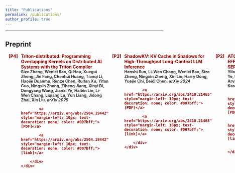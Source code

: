 ```yaml
---
title: "Publications"
permalink: /publications/
author_profile: true
---
```


<!-- See a full list on  [Google Scholar](https://scholar.google.com/citations?user=_7Q8uIYAAAAJ&hl=en)   -->
               
---

## Preprint      
               
<div style="margin-bottom: 20px;">
    <div style="color: #8B0000; font-weight: bold; margin-bottom: 5px; display: flex;">
        <div style="min-width: 40px; text-align: right; margin-right: 10px;">[P4]</div>
        <div style="flex: 1;">
            Triton-distributed: Programming Overlapping Kernels on Distributed AI Systems with the Triton Compiler<br>
            <span style="color: #333; font-size: 0.9em;">
                Size Zheng, Wenlei Bao, Qi Hou, Xuegui Zheng, Jin Fang, Chenhui Huang, Tianqi Li, Haojie Duanmu, Renze Chen, Ruifan Xu, Yifan Guo, Ningxin Zheng, Ziheng Jiang, Xinyi Di, Dongyang Wang, Jianxi Ye, Haibin Lin, Li-Wen Chang, Liqiang Lu, Yun Liang, Jidong Zhai, Xin Liu. <em>arXiv 2025</em>
            </span>
            
            <a href="https://arxiv.org/abs/2504.19442" style="margin-left: 10px; text-decoration: none; color: #007bff;">[PDF]</a>
            
            <a href="https://arxiv.org/abs/2504.19442" style="margin-left: 10px; text-decoration: none; color: #007bff;">[link]</a>
            
        </div>
    </div>
</div>

<div style="margin-bottom: 20px;">
    <div style="color: #8B0000; font-weight: bold; margin-bottom: 5px; display: flex;">
        <div style="min-width: 40px; text-align: right; margin-right: 10px;">[P3]</div>
        <div style="flex: 1;">
            ShadowKV: KV Cache in Shadows for High-Throughput Long-Context LLM Inference<br>
            <span style="color: #333; font-size: 0.9em;">
                Hanshi Sun, Li-Wen Chang, Wenlei Bao, Size Zheng, Ningxin Zheng, Xin Liu, Harry Dong, Yuejie Chi, Beidi Chen. <em>arXiv 2024</em>
            </span>
            
            <a href="https://arxiv.org/abs/2410.21465" style="margin-left: 10px; text-decoration: none; color: #007bff;">[PDF]</a>
            
            <a href="https://arxiv.org/abs/2410.21465" style="margin-left: 10px; text-decoration: none; color: #007bff;">[link]</a>
            
        </div>
    </div>
</div>

<div style="margin-bottom: 20px;">
    <div style="color: #8B0000; font-weight: bold; margin-bottom: 5px; display: flex;">
        <div style="min-width: 40px; text-align: right; margin-right: 10px;">[P2]</div>
        <div style="flex: 1;">
            ATOM: LOW-BIT QUANTIZATION FOR EFFICIENT AND ACCURATE LLM SERVING<br>
            <span style="color: #333; font-size: 0.9em;">
                Yilong Zhao, Chien-Yu Lin, Kan Zhu, Zihao Ye, Lequn Chen, Size Zheng, Luis Ceze, Arvind Krishnamurthy, Tianqi Chen, Baris Kasikci. <em>arXiv 2023</em>
            </span>
            
            <a href="https://arxiv.org/abs/2310.19102" style="margin-left: 10px; text-decoration: none; color: #007bff;">[PDF]</a>
            
            <a href="https://arxiv.org/abs/2310.19102" style="margin-left: 10px; text-decoration: none; color: #007bff;">[link]</a>
            
        </div>
    </div>
</div>

<div style="margin-bottom: 20px;">
    <div style="color: #8B0000; font-weight: bold; margin-bottom: 5px; display: flex;">
        <div style="min-width: 40px; text-align: right; margin-right: 10px;">[P1]</div>
        <div style="flex: 1;">
            HASCO: Towards Agile HArdware and Software CO-design for Tensor Computation<br>
            <span style="color: #333; font-size: 0.9em;">
                Qingcheng Xiao, Size Zheng, Bingzhe Wu, Pengcheng Xu, Xuehai Qian, Yun Liang. <em>CoRR 2021</em>
            </span>
            
            <a href="../files/ISCA21-xqc.pdf" style="margin-left: 10px; text-decoration: none; color: #007bff;">[PDF]</a>
            
            <a href="https://arxiv.org/abs/2105.01585" style="margin-left: 10px; text-decoration: none; color: #007bff;">[link]</a>
            
        </div>
    </div>
</div>


---

## Journal     
               
<div style="margin-bottom: 20px;">
    <div style="color: #8B0000; font-weight: bold; margin-bottom: 5px; display: flex;">
        <div style="min-width: 40px; text-align: right; margin-right: 10px;">[J3]</div>
        <div style="flex: 1;">
            Rubick: A Unified Infrastructure for Analyzing, Exploring, and Implementing Spatial Architectures via Dataflow Decomposition<br>
            <span style="color: #333; font-size: 0.9em;">
                Liqiang Lu, Zizhang Luo, Size Zheng, Jieming Yin, Jason Cong, Yun Liang, Jianwei Yin. <em>TCAD 2023</em>
            </span>
            
            <a href="../files/TCAD-2023.pdf" style="margin-left: 10px; text-decoration: none; color: #007bff;">[PDF]</a>
            
            <a href="https://ieeexplore.ieee.org/stamp/stamp.jsp?arnumber=10330679" style="margin-left: 10px; text-decoration: none; color: #007bff;">[link]</a>
            
        </div>
    </div>
</div>

<div style="margin-bottom: 20px;">
    <div style="color: #8B0000; font-weight: bold; margin-bottom: 5px; display: flex;">
        <div style="min-width: 40px; text-align: right; margin-right: 10px;">[J2]</div>
        <div style="flex: 1;">
            NeoFlow: A Flexible Framework for Enabling Efficient Compilation for High Performance DNN Training<br>
            <span style="color: #333; font-size: 0.9em;">
                Size Zheng, Renze Chen, Yicheng Jin, Anjiang Wei, Bingyang Wu, Xiuhong Li, Shengen Yan, Yun Liang. <em>TPDS 2021</em>
            </span>
            
            <a href="../files/NeoFlow-OpenAccess-Version.pdf" style="margin-left: 10px; text-decoration: none; color: #007bff;">[PDF]</a>
            
            <a href="https://ieeexplore.ieee.org/stamp/stamp.jsp?arnumber=9664259" style="margin-left: 10px; text-decoration: none; color: #007bff;">[link]</a>
            
        </div>
    </div>
</div>

<div style="margin-bottom: 20px;">
    <div style="color: #8B0000; font-weight: bold; margin-bottom: 5px; display: flex;">
        <div style="min-width: 40px; text-align: right; margin-right: 10px;">[J1]</div>
        <div style="flex: 1;">
            Accelerating convolutional neural networks on FPGAs (中文)<br>
            <span style="color: #333; font-size: 0.9em;">
                Liqiang Lu, Size Zheng, Qingcheng Xiao, Deming Chen, Yun Liang. <em>SCIENTIA SINICA Informationis 2019</em>
            </span>
            
            <a href="../files/N112018-00291.pdf" style="margin-left: 10px; text-decoration: none; color: #007bff;">[PDF]</a>
            
            <a href="https://ceca.pku.edu.cn/docs/20200113152559178152.pdf" style="margin-left: 10px; text-decoration: none; color: #007bff;">[link]</a>
            
        </div>
    </div>
</div>


---

## Conference     
               
<div style="margin-bottom: 20px;">
    <div style="color: #8B0000; font-weight: bold; margin-bottom: 5px; display: flex;">
        <div style="min-width: 40px; text-align: right; margin-right: 10px;">[C22]</div>
        <div style="flex: 1;">
            ShadowKV: KV Cache in Shadows for High-Throughput Long-Context LLM Inference<br>
            <span style="color: #333; font-size: 0.9em;">
                Hanshi Sun, Li-Wen Chang, Wenlei Bao, Size Zheng, Ningxin Zheng, Xin Liu, Harry Dong, Yuejie Chi, Beidi Chen. <em>ICML 2025</em>
            </span>
            
            <a href="" style="margin-left: 10px; text-decoration: none; color: #007bff;">[PDF]</a>
            
            <a href="" style="margin-left: 10px; text-decoration: none; color: #007bff;">[link]</a>
            
        </div>
    </div>
</div>

<div style="margin-bottom: 20px;">
    <div style="color: #8B0000; font-weight: bold; margin-bottom: 5px; display: flex;">
        <div style="min-width: 40px; text-align: right; margin-right: 10px;">[C21]</div>
        <div style="flex: 1;">
            MxMoE: Mixed-precision Quantization for MoE with Accuracy and Performance Co-Design<br>
            <span style="color: #333; font-size: 0.9em;">
                Haojie Duanmu, Xiuhong Li, Zhihang Yuan, Size Zheng, Jiangfei Duan, Xingcheng Zhang, Dahua Lin. <em>ICML 2025</em>
            </span>
            
            <a href="" style="margin-left: 10px; text-decoration: none; color: #007bff;">[PDF]</a>
            
            <a href="" style="margin-left: 10px; text-decoration: none; color: #007bff;">[link]</a>
            
        </div>
    </div>
</div>

<div style="margin-bottom: 20px;">
    <div style="color: #8B0000; font-weight: bold; margin-bottom: 5px; display: flex;">
        <div style="min-width: 40px; text-align: right; margin-right: 10px;">[C20]</div>
        <div style="flex: 1;">
            Qtenon: Towards Low-Latency Architecture Integration for Accelerating Hybrid Quantum-Classical Computing<br>
            <span style="color: #333; font-size: 0.9em;">
                Chenning Tao, Liqiang Lu, Size Zheng, Li-Wen Chang, Minghua Shen, Hanyu Zhang, Fangxin Liu, Kaiwen Zhou, Jianwei Yin. <em>ISCA 2025</em>
            </span>
            
            <a href="" style="margin-left: 10px; text-decoration: none; color: #007bff;">[PDF]</a>
            
            <a href="" style="margin-left: 10px; text-decoration: none; color: #007bff;">[link]</a>
            
        </div>
    </div>
</div>

<div style="margin-bottom: 20px;">
    <div style="color: #8B0000; font-weight: bold; margin-bottom: 5px; display: flex;">
        <div style="min-width: 40px; text-align: right; margin-right: 10px;">[C19]</div>
        <div style="flex: 1;">
            TileLink: Generating Efficient Compute-Communication Overlapping Kernels using Tile-Centric Primitives<br>
            <span style="color: #333; font-size: 0.9em;">
                Size Zheng, Jin Fang, Xuegui Zheng, Qi Hou, Wenlei Bao, Ningxin Zheng, Ziheng Jiang, Dongyang Wang, Jianxi Ye, Haibin Lin, Li-Wen Chang, Xin Liu. <em>MLSys 2025</em>
            </span>
            
            <a href="" style="margin-left: 10px; text-decoration: none; color: #007bff;">[PDF]</a>
            
            <a href="" style="margin-left: 10px; text-decoration: none; color: #007bff;">[link]</a>
            
        </div>
    </div>
</div>

<div style="margin-bottom: 20px;">
    <div style="color: #8B0000; font-weight: bold; margin-bottom: 5px; display: flex;">
        <div style="min-width: 40px; text-align: right; margin-right: 10px;">[C18]</div>
        <div style="flex: 1;">
            COMET: Fine-grained Computation-communication Overlapping for Mixture-of-Experts<br>
            <span style="color: #333; font-size: 0.9em;">
                Shulai Zhang, Ningxin Zheng, Haibin Lin, Ziheng Jiang, Wenlei Bao, Chengquan Jiang, Qi Hou, Weihao Cui, Size Zheng, Li-Wen Chang, Quan Chen, Xin Liu. <em>MLSys 2025</em>
            </span>
            
            <a href="" style="margin-left: 10px; text-decoration: none; color: #007bff;">[PDF]</a>
            
            <a href="" style="margin-left: 10px; text-decoration: none; color: #007bff;">[link]</a>
            
        </div>
    </div>
</div>

<div style="margin-bottom: 20px;">
    <div style="color: #8B0000; font-weight: bold; margin-bottom: 5px; display: flex;">
        <div style="min-width: 40px; text-align: right; margin-right: 10px;">[C17]</div>
        <div style="flex: 1;">
            DyREM: Dynamically Mitigating Quantum Readout Error with Embedded Accelerator<br>
            <span style="color: #333; font-size: 0.9em;">
                Kaiwen Zhou, Liqiang Lu, Hanyu Zhang, Debin Xiang, Chenning Tao, xinkui zhao, Size Zheng and Jianwei Yin. <em>DAC 2025</em>
            </span>
            
            <a href="" style="margin-left: 10px; text-decoration: none; color: #007bff;">[PDF]</a>
            
            <a href="" style="margin-left: 10px; text-decoration: none; color: #007bff;">[link]</a>
            
        </div>
    </div>
</div>

<div style="margin-bottom: 20px;">
    <div style="color: #8B0000; font-weight: bold; margin-bottom: 5px; display: flex;">
        <div style="min-width: 40px; text-align: right; margin-right: 10px;">[C16]</div>
        <div style="flex: 1;">
            ArkVale: Efficient Generative LLM Inference with Recallable Key-Value Eviction<br>
            <span style="color: #333; font-size: 0.9em;">
                Renze Chen, Zhuofeng Wang, Beiquan Cao, Tong Wu, Size Zheng, Xiuhong Li, Xuechao Wei, Shengen Yan, Meng Li, Yun Liang. <em>NeurIPS 2024</em>
            </span>
            
            <a href="" style="margin-left: 10px; text-decoration: none; color: #007bff;">[PDF]</a>
            
            <a href="" style="margin-left: 10px; text-decoration: none; color: #007bff;">[link]</a>
            
        </div>
    </div>
</div>

<div style="margin-bottom: 20px;">
    <div style="color: #8B0000; font-weight: bold; margin-bottom: 5px; display: flex;">
        <div style="min-width: 40px; text-align: right; margin-right: 10px;">[C15]</div>
        <div style="flex: 1;">
            SpecPIM: Accelerating Speculative Inference on PIM-Enabled System via Architecture-Dataflow Co-Exploration<br>
            <span style="color: #333; font-size: 0.9em;">
                Cong Li, Zhe Zhou, Size Zheng, Jiaxi Zhang, Yun Liang, Guangyu Sun. <em>ASPLOS 2024</em>
            </span>
            
            <a href="" style="margin-left: 10px; text-decoration: none; color: #007bff;">[PDF]</a>
            
            <a href="" style="margin-left: 10px; text-decoration: none; color: #007bff;">[link]</a>
            
        </div>
    </div>
</div>

<div style="margin-bottom: 20px;">
    <div style="color: #8B0000; font-weight: bold; margin-bottom: 5px; display: flex;">
        <div style="min-width: 40px; text-align: right; margin-right: 10px;">[C14]</div>
        <div style="flex: 1;">
            MAGIS: Memory Optimization via Coordinated Graph Transformation and Scheduling for DNN<br>
            <span style="color: #333; font-size: 0.9em;">
                Renze Chen, Zijian Ding, Size Zheng, Chengrui Zhang, Jingwen Leng, Xuanzhe Liu, Yun Liang. <em>ASPLOS 2024</em>
            </span>
            
            <a href="" style="margin-left: 10px; text-decoration: none; color: #007bff;">[PDF]</a>
            
            <a href="" style="margin-left: 10px; text-decoration: none; color: #007bff;">[link]</a>
            
        </div>
    </div>
</div>

<div style="margin-bottom: 20px;">
    <div style="color: #8B0000; font-weight: bold; margin-bottom: 5px; display: flex;">
        <div style="min-width: 40px; text-align: right; margin-right: 10px;">[C13]</div>
        <div style="flex: 1;">
            vMCU: Coordinated Memory Management and Kernel Optimization for DNN Inference on MCUs<br>
            <span style="color: #333; font-size: 0.9em;">
                Size Zheng, Renze Chen, Meng Li, Zihao Ye, Luis Ceze, Yun Liang. <em>MLSys 2024</em>
            </span>
            
            <a href="../files/vMCU.pdf" style="margin-left: 10px; text-decoration: none; color: #007bff;">[PDF]</a>
            
            <a href="" style="margin-left: 10px; text-decoration: none; color: #007bff;">[link]</a>
            
        </div>
    </div>
</div>

<div style="margin-bottom: 20px;">
    <div style="color: #8B0000; font-weight: bold; margin-bottom: 5px; display: flex;">
        <div style="min-width: 40px; text-align: right; margin-right: 10px;">[C12]</div>
        <div style="flex: 1;">
            ATOM: LOW-BIT QUANTIZATION FOR EFFICIENT AND ACCURATE LLM SERVING<br>
            <span style="color: #333; font-size: 0.9em;">
                Yilong Zhao, Chien-Yu Lin, Kan Zhu, Zihao Ye, Lequn Chen, Size Zheng, Luis Ceze, Arvind Krishnamurthy, Tianqi Chen, Baris Kasikci. <em>MLSys 2024</em>
            </span>
            
            <a href="" style="margin-left: 10px; text-decoration: none; color: #007bff;">[PDF]</a>
            
            <a href="" style="margin-left: 10px; text-decoration: none; color: #007bff;">[link]</a>
            
        </div>
    </div>
</div>

<div style="margin-bottom: 20px;">
    <div style="color: #8B0000; font-weight: bold; margin-bottom: 5px; display: flex;">
        <div style="min-width: 40px; text-align: right; margin-right: 10px;">[C11]</div>
        <div style="flex: 1;">
            SpREM: Exploiting Hamming Sparsity for Fast Quantum Readout Error Mitigation<br>
            <span style="color: #333; font-size: 0.9em;">
                Hanyu Zhang, Liqiang Lu, Siwei Tan, Size Zheng, Jia Yu and Jianwei Yin. <em>DAC 2024</em>
            </span>
            
            <a href="" style="margin-left: 10px; text-decoration: none; color: #007bff;">[PDF]</a>
            
            <a href="" style="margin-left: 10px; text-decoration: none; color: #007bff;">[link]</a>
            
        </div>
    </div>
</div>

<div style="margin-bottom: 20px;">
    <div style="color: #8B0000; font-weight: bold; margin-bottom: 5px; display: flex;">
        <div style="min-width: 40px; text-align: right; margin-right: 10px;">[C10]</div>
        <div style="flex: 1;">
            MoteNN: Memory Optimization via Fine-grained Scheduling for Deep Neural Networks on Tiny Devices<br>
            <span style="color: #333; font-size: 0.9em;">
                Renze Chen, Zijian Ding, Size Zheng, Meng Li, Yun Liang. <em>DAC 2024</em>
            </span>
            
            <a href="" style="margin-left: 10px; text-decoration: none; color: #007bff;">[PDF]</a>
            
            <a href="" style="margin-left: 10px; text-decoration: none; color: #007bff;">[link]</a>
            
        </div>
    </div>
</div>

<div style="margin-bottom: 20px;">
    <div style="color: #8B0000; font-weight: bold; margin-bottom: 5px; display: flex;">
        <div style="min-width: 40px; text-align: right; margin-right: 10px;">[C9]</div>
        <div style="flex: 1;">
            TileFlow: A Framework for Modeling Fusion Dataflow via Tree-based Analysis<br>
            <span style="color: #333; font-size: 0.9em;">
                Size Zheng, Siyuan Chen, Siyuan Gao, Liancheng Jia, Guangyu Sun, Runsheng Wang, Yun Liang. <em>MICRO 2023</em>
            </span>
            
            <a href="../files/micro23-101.pdf" style="margin-left: 10px; text-decoration: none; color: #007bff;">[PDF]</a>
            
            <a href="https://dl.acm.org/doi/10.1145/3613424.3623792" style="margin-left: 10px; text-decoration: none; color: #007bff;">[link]</a>
            
        </div>
    </div>
</div>

<div style="margin-bottom: 20px;">
    <div style="color: #8B0000; font-weight: bold; margin-bottom: 5px; display: flex;">
        <div style="min-width: 40px; text-align: right; margin-right: 10px;">[C8]</div>
        <div style="flex: 1;">
            ARES: A Mapping Framework of DNNs towards Diverse PIMs with General Abstractions<br>
            <span style="color: #333; font-size: 0.9em;">
                Xiuping Cui, Size Zheng, Tianyu Jia, Le Ye and Yun Liang. <em>ICCAD 2023</em>
            </span>
            
            <a href="../files/ARES_A_Mapping_Framework_of_DNNs_Towards_Diverse_PIMs_with_General_Abstractions.pdf" style="margin-left: 10px; text-decoration: none; color: #007bff;">[PDF]</a>
            
            <a href="https://ieeexplore.ieee.org/document/10323777" style="margin-left: 10px; text-decoration: none; color: #007bff;">[link]</a>
            
        </div>
    </div>
</div>

<div style="margin-bottom: 20px;">
    <div style="color: #8B0000; font-weight: bold; margin-bottom: 5px; display: flex;">
        <div style="min-width: 40px; text-align: right; margin-right: 10px;">[C7]</div>
        <div style="flex: 1;">
            Memory and Computation Coordinated Mapping of DNNs onto Complex Heterogeneous SoC<br>
            <span style="color: #333; font-size: 0.9em;">
                Size Zheng, Siyuan Chen, Yun Liang. <em>DAC 2023</em>
            </span>
            
            <a href="../files/COMB-Final.pdf" style="margin-left: 10px; text-decoration: none; color: #007bff;">[PDF]</a>
            
            <a href="https://ieeexplore.ieee.org/document/10247951" style="margin-left: 10px; text-decoration: none; color: #007bff;">[link]</a>
            
        </div>
    </div>
</div>

<div style="margin-bottom: 20px;">
    <div style="color: #8B0000; font-weight: bold; margin-bottom: 5px; display: flex;">
        <div style="min-width: 40px; text-align: right; margin-right: 10px;">[C6]</div>
        <div style="flex: 1;">
            Rubick: A Synthesis Framework for Spatial Architectures via Dataflow Decomposition<br>
            <span style="color: #333; font-size: 0.9em;">
                Zizhang Luo, Liqiang Lu, Size Zheng, Jieming Yin, Jason Cong, Jianwei Yin, Yun Liang. <em>DAC 2023</em>
            </span>
            
            <a href="../files/Rubick_final.pdf" style="margin-left: 10px; text-decoration: none; color: #007bff;">[PDF]</a>
            
            <a href="https://ieeexplore.ieee.org/document/10247743" style="margin-left: 10px; text-decoration: none; color: #007bff;">[link]</a>
            
        </div>
    </div>
</div>

<div style="margin-bottom: 20px;">
    <div style="color: #8B0000; font-weight: bold; margin-bottom: 5px; display: flex;">
        <div style="min-width: 40px; text-align: right; margin-right: 10px;">[C5]</div>
        <div style="flex: 1;">
            Chimera: An Analytical Optimizing Framework for Effective Compute-intensive Operators Fusion<br>
            <span style="color: #333; font-size: 0.9em;">
                Size Zheng, Siyuan Chen, Peidi Song, Renze Chen, Xiuhong Li, Shengen Yan, Dahua Lin, Jingwen Leng, Yun Liang. <em>HPCA 2023</em>
            </span>
            
            <a href="../files/7A-3.pdf" style="margin-left: 10px; text-decoration: none; color: #007bff;">[PDF]</a>
            
            <a href="https://ieeexplore.ieee.org/document/10071018/" style="margin-left: 10px; text-decoration: none; color: #007bff;">[link]</a>
            
        </div>
    </div>
</div>

<div style="margin-bottom: 20px;">
    <div style="color: #8B0000; font-weight: bold; margin-bottom: 5px; display: flex;">
        <div style="min-width: 40px; text-align: right; margin-right: 10px;">[C4]</div>
        <div style="flex: 1;">
            AMOS: Enabling Automatic Mapping for Tensor Computations On Spatial Accelerators with Hardware Abstraction<br>
            <span style="color: #333; font-size: 0.9em;">
                Size Zheng, Renze Chen, Anjiang Wei, Yicheng Jin, Qin Han, Liqiang Lu, Bingyang Wu, Xiuhong Li, Shengen Yan, Yun Liang. <em>ISCA 2022</em>
            </span>
            
            <a href="../files/AMOS_ISCA_22_Final.pdf" style="margin-left: 10px; text-decoration: none; color: #007bff;">[PDF]</a>
            
            <a href="https://dl.acm.org/doi/abs/10.1145/3470496.3527440" style="margin-left: 10px; text-decoration: none; color: #007bff;">[link]</a>
            
        </div>
    </div>
</div>

<div style="margin-bottom: 20px;">
    <div style="color: #8B0000; font-weight: bold; margin-bottom: 5px; display: flex;">
        <div style="min-width: 40px; text-align: right; margin-right: 10px;">[C3]</div>
        <div style="flex: 1;">
            HASCO: Towards Agile HArdware and Software CO-design for Tensor Computation<br>
            <span style="color: #333; font-size: 0.9em;">
                Qingcheng Xiao, Size Zheng, Bingzhe Wu, Pengcheng Xu, Xuehai Qian, Yun Liang. <em>ISCA 2021</em>
            </span>
            
            <a href="../files/ISCA21-xqc.pdf" style="margin-left: 10px; text-decoration: none; color: #007bff;">[PDF]</a>
            
            <a href="https://dl.acm.org/doi/10.1109/ISCA52012.2021.00086" style="margin-left: 10px; text-decoration: none; color: #007bff;">[link]</a>
            
        </div>
    </div>
</div>

<div style="margin-bottom: 20px;">
    <div style="color: #8B0000; font-weight: bold; margin-bottom: 5px; display: flex;">
        <div style="min-width: 40px; text-align: right; margin-right: 10px;">[C2]</div>
        <div style="flex: 1;">
            SuSy: A Programming Model for Productive Construction of High-Performance Systolic Arrays on FPGAs<br>
            <span style="color: #333; font-size: 0.9em;">
                Yi-Hsiang Lai, Hongbo Rong, Size Zheng, Weihao Zhang, Xiuping Cui, Yunshan Jia, Jie Wang, Brendan Sullivan, Zhiru Zhang, Yun Liang, Youhui Zhang, Jason Cong, Nithin George, Jose Alvarez, Christopher J. Hughes, Pradeep Dubey. <em>ICCAD 2020</em>
            </span>
            
            <a href="../files/susy.pdf" style="margin-left: 10px; text-decoration: none; color: #007bff;">[PDF]</a>
            
            <a href="https://dl.acm.org/doi/abs/10.1145/3400302.3415644" style="margin-left: 10px; text-decoration: none; color: #007bff;">[link]</a>
            
        </div>
    </div>
</div>

<div style="margin-bottom: 20px;">
    <div style="color: #8B0000; font-weight: bold; margin-bottom: 5px; display: flex;">
        <div style="min-width: 40px; text-align: right; margin-right: 10px;">[C1]</div>
        <div style="flex: 1;">
            FlexTensor: An Automatic Schedule Exploration and Optimization Framework for Tensor Computation on Heterogeneous System<br>
            <span style="color: #333; font-size: 0.9em;">
                Size Zheng, Yun Liang, Shuo Wang, Renze Chen, Kaiwen Sheng. <em>ASPLOS 2020</em>
            </span>
            
            <a href="../files/flextensor.pdf" style="margin-left: 10px; text-decoration: none; color: #007bff;">[PDF]</a>
            
            <a href="https://dl.acm.org/doi/10.1145/3373376.3378508" style="margin-left: 10px; text-decoration: none; color: #007bff;">[link]</a>
            
        </div>
    </div>
</div>

